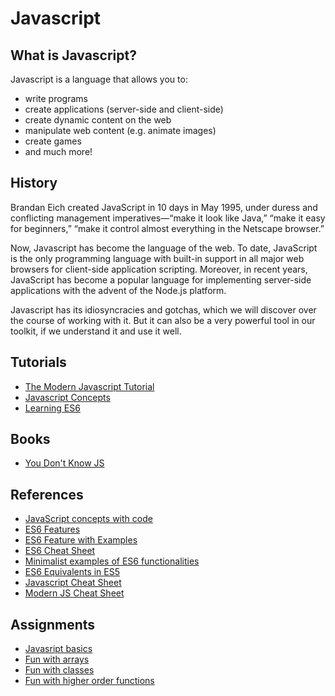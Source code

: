 # Javascript

## What is Javascript?

Javascript is a language that allows you to:

* write programs 
* create applications \(server-side and client-side\)
* create dynamic content on the web
* manipulate web content \(e.g. animate images\)
* create games
* and much more!

## History

Brandan Eich created JavaScript in 10 days in May 1995, under duress and conflicting management imperatives—“make it look like Java,” “make it easy for beginners,” “make it control almost everything in the Netscape browser.”

Now, Javascript has become the language of the web. To date, JavaScript is the only programming language with built-in support in all major web browsers for client-side application scripting. Moreover, in recent years, JavaScript has become a popular language for implementing server-side applications with the advent of the Node.js platform.

Javascript has its idiosyncracies and gotchas, which we will discover over the course of working with it. But it can also be a very powerful tool in our toolkit, if we understand it and use it well.

## Tutorials

* [The Modern Javascript Tutorial](http://javascript.info/)
* [Javascript Concepts](https://github.com/divyanshu-rawat/Javascript-Concepts)
* [Learning ES6](https://github.com/ericdouglas/ES6-Learning)

## Books

* [You Don't Know JS](https://github.com/getify/You-Dont-Know-JS)

## References

* [JavaScript concepts with code](https://github.com/vasanthk/js-bits)
* [ES6 Features](https://github.com/lukehoban/es6features)
* [ES6 Feature with Examples](http://es6-features.org/)
* [ES6 Cheat Sheet](https://github.com/DrkSephy/es6-cheatsheet)
* [Minimalist examples of ES6 functionalities](https://github.com/hemanth/paws-on-es6)
* [ES6 Equivalents in ES5](https://github.com/addyosmani/es6-equivalents-in-es5)
* [Javascript Cheat Sheet](https://github.com/krishnr/JavaScript-cheat-sheet)
* [Modern JS Cheat Sheet](https://mbeaudru.github.io/modern-js-cheatsheet/)

## Assignments

* [Javasript basics](https://github.com/thoughtworks-jumpstart/javascript-basics)
* [Fun with arrays ](https://github.com/thoughtworks-jumpstart/array-practice-1)
* [Fun with classes ](https://github.com/thoughtworks-jumpstart/javascript-classes)
* [Fun with higher order functions](https://github.com/thoughtworks-jumpstart/higher-order-functions-exercises)

